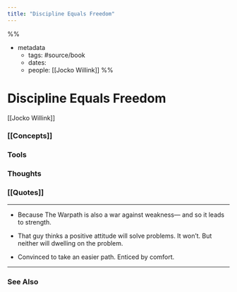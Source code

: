 ```yaml
---
title: "Discipline Equals Freedom"
---
```

%%
- metadata
	- tags: #source/book
	- dates: 
	- people: [[Jocko Willink]]
%%

# Discipline Equals Freedom
[[Jocko Willink]]

### [[Concepts]]

### Tools

### Thoughts

### [[Quotes]]
---

- Because The Warpath is also a war against weakness— and so it leads to strength.

- That guy thinks a positive attitude will solve problems. It won’t. But neither will dwelling on the problem.

- Convinced to take an easier path. Enticed by comfort.


----
### See Also